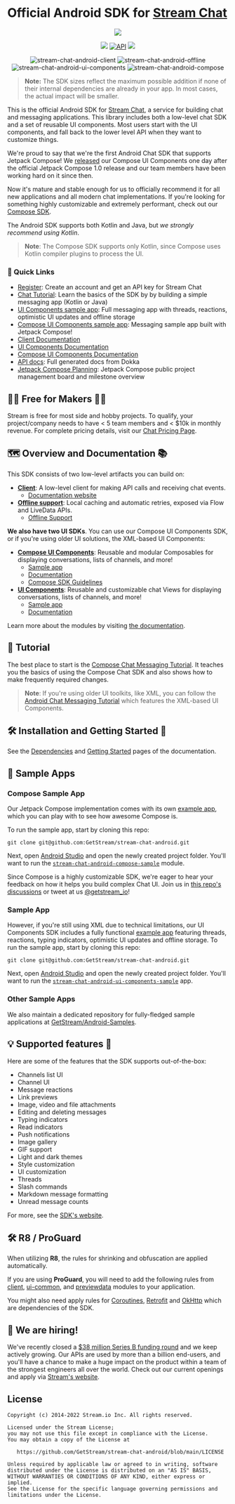 # Official Android SDK for [Stream Chat](https://getstream.io/chat/sdk/android/)

<p align="center">
  <a href="https://getstream.io/tutorials/android-chat/">
    <img src="/docs/sdk-hero-android.png"/>
  </a>
</p>

<p align="center">
  <a href="https://github.com/GetStream/stream-chat-android/actions"><img src="https://github.com/GetStream/stream-chat-android/workflows/Build%20and%20test/badge.svg" /></a>
  <a href="https://android-arsenal.com/api?level=21"><img alt="API" src="https://img.shields.io/badge/API-21%2B-brightgreen.svg?style=flat"/></a>
  <a href="https://github.com/GetStream/stream-chat-android/releases"><img src="https://img.shields.io/github/v/release/GetStream/stream-chat-android" /></a>
</p>

<div align="center">

![stream-chat-android-client](https://img.shields.io/badge/stream--chat--android--client-3.16%20MB-lightgreen)
![stream-chat-android-offline](https://img.shields.io/badge/stream--chat--android--offline-3.37%20MB-lightgreen)
![stream-chat-android-ui-components](https://img.shields.io/badge/stream--chat--android--ui--components-7.86%20MB-lightgreen)
![stream-chat-android-compose](https://img.shields.io/badge/stream--chat--android--compose-9.86%20MB-lightgreen)

</div>

> **Note:** The SDK sizes reflect the maximum possible addition if none of their internal dependencies are already in your app. In most cases, the actual impact will be smaller.

This is the official Android SDK for [Stream Chat](https://getstream.io/chat/sdk/android/), a service for building chat and messaging applications. This library includes both a low-level chat SDK and a set of reusable UI components. Most users start with the UI components, and fall back to the lower level API when they want to customize things.

We're proud to say that we're the first Android Chat SDK that supports Jetpack Compose! We [released](https://github.com/GetStream/stream-chat-android/releases/tag/4.15.0) our Compose UI Components one day after the official Jetpack Compose 1.0 release and our team members have been working hard on it since then.

Now it's mature and stable enough for us to officially recommend it for all new applications and all modern chat implementations. If you're looking for something highly customizable and extremely performant, check out our [Compose SDK](https://getstream.io/chat/sdk/compose/).

The Android SDK supports both Kotlin and Java, but *we strongly recommend using Kotlin*.

> **Note**: The Compose SDK supports only Kotlin, since Compose uses Kotlin compiler plugins to process the UI.

### 🔗 Quick Links

* [Register](https://getstream.io/chat/trial/): Create an account and get an API key for Stream Chat
* [Chat Tutorial](https://getstream.io/tutorials/android-chat/#kotlin): Learn the basics of the SDK by by building a simple messaging app (Kotlin or Java)
* [UI Components sample app](/stream-chat-android-ui-components-sample): Full messaging app with threads, reactions, optimistic UI updates and offline storage
* [Compose UI Components sample app](/stream-chat-android-compose-sample): Messaging sample app built with Jetpack Compose!
* [Client Documentation](https://getstream.io/chat/docs/android/?language=kotlin)
* [UI Components Documentation](https://getstream.io/chat/docs/sdk/android/)
* [Compose UI Components Documentation](https://getstream.io/chat/docs/sdk/android/compose/overview/)
* [API docs](https://getstream.github.io/stream-chat-android/): Full generated docs from Dokka
* [Jetpack Compose Planning](https://github.com/orgs/GetStream/projects/6): Jetpack Compose public project management board and milestone overview

## 👩‍💻 Free for Makers 👨‍💻

Stream is free for most side and hobby projects. To qualify, your project/company needs to have < 5 team members and < $10k in monthly revenue.
For complete pricing details, visit our [Chat Pricing Page](https://getstream.io/chat/pricing/).

## 🗺️ Overview and Documentation 📚

This SDK consists of two low-level artifacts you can build on:

- [**Client**](/stream-chat-android-client): A low-level client for making API calls and receiving chat events.
    - [Documentation website](https://getstream.io/chat/docs/android/?language=kotlin)
- [**Offline support**](/stream-chat-android-offline): Local caching and automatic retries, exposed via Flow and LiveData APIs.
    - [Offline Support](https://getstream.io/chat/docs/sdk/android/client/guides/offline-support/)

**We also have two UI SDKs**. You can use our Compose UI Components SDK, or if you're using older UI solutions, the XML-based UI Components:

- [**Compose UI Components**](/stream-chat-android-compose): Reusable and modular Composables for displaying conversations, lists of channels, and more!
  - [Sample app](/stream-chat-android-compose-sample)
  - [Documentation](https://getstream.io/chat/docs/sdk/android/compose/overview/)
  - [Compose SDK Guidelines](/stream-chat-android-compose/GUIDELINES.md)
- [**UI Components**](/stream-chat-android-ui-components): Reusable and customizable chat Views for displaying conversations, lists of channels, and more!
  - [Sample app](/stream-chat-android-ui-components-sample)
  - [Documentation](https://getstream.io/chat/docs/sdk/android/ui/overview/)

Learn more about the modules by visiting [the documentation](https://getstream.io/chat/docs/sdk/android/).

## 📖 Tutorial

The best place to start is the [Compose Chat Messaging Tutorial](https://getstream.io/chat/compose/tutorial/). It teaches you the basics of using the Compose Chat SDK and also shows how to make frequently required changes.

>  **Note**: If you're using older UI toolkits, like XML, you can follow the [Android Chat Messaging Tutorial](https://getstream.io/tutorials/android-chat/) which features the XML-based UI Components.

## 🛠️ Installation and Getting Started 🚀

See the [Dependencies](https://getstream.io/chat/docs/sdk/android/basics/dependencies/) and [Getting Started](https://getstream.io/chat/docs/sdk/android/client/overview/) pages of the documentation.

## 🔮 Sample Apps

### Compose Sample App

Our Jetpack Compose implementation comes with its own [example app](/stream-chat-android-compose-sample), which you can play with to see how awesome Compose is.

To run the sample app, start by cloning this repo:

```shell
git clone git@github.com:GetStream/stream-chat-android.git
```

Next, open [Android Studio](https://developer.android.com/studio) and open the newly created project folder. You'll want to run the [`stream-chat-android-compose-sample`](/stream-chat-android-compose-sample) module.

Since Compose is a highly customizable SDK, we're eager to hear your feedback on how it helps you build complex Chat UI. Join us in [this repo's discussions](https://github.com/GetStream/stream-chat-android/discussions) or tweet at us [@getstream_io](https://twitter.com/getstream_io)!

### Sample App

However, if you're still using XML due to technical limitations, our UI Components SDK includes a fully functional [example app](/stream-chat-android-ui-components-sample) featuring threads, reactions, typing indicators, optimistic UI updates and offline storage. To run the sample app, start by cloning this repo:

```shell
git clone git@github.com:GetStream/stream-chat-android.git
```

Next, open [Android Studio](https://developer.android.com/studio) and open the newly created project folder. You'll want to run the [`stream-chat-android-ui-components-sample`](/stream-chat-android-ui-components-sample) app.

### Other Sample Apps

We also maintain a dedicated repository for fully-fledged sample applications at [GetStream/Android-Samples](https://github.com/GetStream/Android-Samples).

## 💡 Supported features 🎨

Here are some of the features that the SDK supports out-of-the-box:

- Channels list UI
- Channel UI
- Message reactions
- Link previews
- Image, video and file attachments
- Editing and deleting messages
- Typing indicators
- Read indicators
- Push notifications
- Image gallery
- GIF support
- Light and dark themes
- Style customization
- UI customization
- Threads
- Slash commands
- Markdown message formatting
- Unread message counts

For more, see the [SDK's website](https://getstream.io/chat/sdk/android/).

## 🛠️ R8 / ProGuard

When utilizing **R8**, the rules for shrinking and obfuscation are applied automatically.

If you are using **ProGuard**, you will need to add the following rules from [client](https://github.com/GetStream/stream-chat-android/blob/main/stream-chat-android-client/consumer-proguard-rules.pro), [ui-common](https://github.com/GetStream/stream-chat-android/blob/main/stream-chat-android-ui-common/consumer-proguard-rules.pro), and [previewdata](https://github.com/GetStream/stream-chat-android/blob/main/stream-chat-android-previewdata/consumer-proguard-rules.pro) modules to your application.

You might also need apply rules for [Coroutines](https://github.com/Kotlin/kotlinx.coroutines/blob/master/kotlinx-coroutines-core/jvm/resources/META-INF/proguard/coroutines.pro), [Retrofit](https://github.com/square/retrofit/blob/master/retrofit/src/main/resources/META-INF/proguard/retrofit2.pro) and [OkHttp](https://github.com/square/okhttp/blob/master/okhttp/src/jvmMain/resources/META-INF/proguard/okhttp3.pro) which are dependencies of the SDK.

## 💼 We are hiring!

We've recently closed a [\$38 million Series B funding round](https://techcrunch.com/2021/03/04/stream-raises-38m-as-its-chat-and-activity-feed-apis-power-communications-for-1b-users/) and we keep actively growing.
Our APIs are used by more than a billion end-users, and you'll have a chance to make a huge impact on the product within a team of the strongest engineers all over the world.
Check out our current openings and apply via [Stream's website](https://getstream.io/team/#jobs).

## License

```
Copyright (c) 2014-2022 Stream.io Inc. All rights reserved.

Licensed under the Stream License;
you may not use this file except in compliance with the License.
You may obtain a copy of the License at

   https://github.com/GetStream/stream-chat-android/blob/main/LICENSE

Unless required by applicable law or agreed to in writing, software
distributed under the License is distributed on an "AS IS" BASIS,
WITHOUT WARRANTIES OR CONDITIONS OF ANY KIND, either express or implied.
See the License for the specific language governing permissions and
limitations under the License.
```